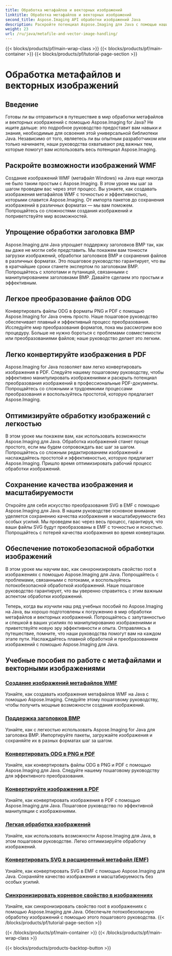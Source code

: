 ```yaml
---
title: Обработка метафайлов и векторных изображений
linktitle: Обработка метафайлов и векторных изображений
second_title: Aspose.Imaging API обработки изображений Java
description: Раскройте потенциал Aspose.Imaging для Java с помощью наших пошаговых руководств. С легкостью создавайте изображения метафайлов WMF, обрабатывайте заголовки BMP и многое другое.
weight: 23
url: /ru/java/metafile-and-vector-image-handling/
---
```


{{< blocks/products/pf/main-wrap-class >}}
{{< blocks/products/pf/main-container >}}
{{< blocks/products/pf/tutorial-page-section >}}

# Обработка метафайлов и векторных изображений

## Введение

Готовы ли вы отправиться в путешествие в мир обработки метафайлов и векторных изображений с помощью Aspose.Imaging for Java? Не ищите дальше: это подробное руководство предоставит вам навыки и знания, необходимые для освоения этой универсальной библиотеки Java. Независимо от того, являетесь ли вы опытным разработчиком или только начинаете, наши руководства охватывают ряд важных тем, которые помогут вам использовать весь потенциал Aspose.Imaging.

## Раскройте возможности изображений WMF

Создание изображений WMF (метафайл Windows) на Java еще никогда не было таким простым с Aspose.Imaging. В этом уроке мы шаг за шагом проведем вас через этот процесс. Вы узнаете, как создавать изображения метафайлов WMF с точностью и эффективностью, которыми славится Aspose.Imaging. От импорта пакетов до сохранения изображений в различных форматах — мы вам поможем. Попрощайтесь со сложностями создания изображений и поприветствуйте мир возможностей.

## Упрощение обработки заголовка BMP

Aspose.Imaging для Java упрощает поддержку заголовков BMP так, как вы даже не могли себе представить. Мы покажем вам тонкости загрузки изображений, обработки заголовков BMP и сохранения файлов в различных форматах. Это пошаговое руководство гарантирует, что вы в кратчайшие сроки станете экспертом по заголовкам BMP. Попрощайтесь с хлопотами и путаницей, связанными с манипулированием заголовками BMP. Давайте сделаем это простым и эффективным.

## Легкое преобразование файлов ODG

Конвертировать файлы ODG в форматы PNG и PDF с помощью Aspose.Imaging for Java очень просто. Наше пошаговое руководство обеспечивает плавный и эффективный процесс преобразования. Исследуйте мир преобразования форматов, пока мы рассмотрим всю процедуру. Больше не нужно бороться с проблемами совместимости или преобразованиями файлов; наше руководство делает это легким.

## Легко конвертируйте изображения в PDF

Aspose.Imaging for Java позволяет вам легко конвертировать изображения в PDF. Следуйте нашему пошаговому руководству, чтобы эффективно манипулировать изображениями и раскрыть потенциал преобразования изображений в профессиональные PDF-документы. Попрощайтесь со сложными и трудоемкими процессами преобразования и воспользуйтесь простотой, которую предлагает Aspose.Imaging.

## Оптимизируйте обработку изображений с легкостью

В этом уроке мы покажем вам, как использовать возможности Aspose.Imaging для Java. Обработка изображений станет проще простого, если мы будем сопровождать вас шаг за шагом. Попрощайтесь со сложным редактированием изображений и наслаждайтесь простотой и эффективностью, которую предлагает Aspose.Imaging. Пришло время оптимизировать рабочий процесс обработки изображений.

## Сохранение качества изображения и масштабируемости

Откройте для себя искусство преобразования SVG в EMF с помощью Aspose.Imaging для Java. В нашем руководстве основное внимание уделяется сохранению качества изображения и масштабируемости без особых усилий. Мы проведем вас через весь процесс, гарантируя, что ваши файлы SVG будут преобразованы в EMF с точностью и ясностью. Попрощайтесь с потерей качества изображения во время конвертации.

## Обеспечение потокобезопасной обработки изображений

В этом уроке мы научим вас, как синхронизировать свойство root в изображениях с помощью Aspose.Imaging для Java. Попрощайтесь с проблемами, связанными с потоками, и воспользуйтесь потокобезопасной обработкой изображений. Наше пошаговое руководство гарантирует, что вы уверенно справитесь с этим важным аспектом обработки изображений.

Теперь, когда вы изучили наш ряд учебных пособий по Aspose.Imaging на Java, вы хорошо подготовлены к погружению в мир обработки метафайлов и векторных изображений. Попрощайтесь с запутанностью и спешкой в ваших усилиях по манипулированию изображениями и приветствуйте новую эру эффективности и опыта. Отправляясь в путешествие, помните, что наши руководства помогут вам на каждом этапе пути. Наслаждайтесь плавной обработкой и преобразованием изображений с помощью Aspose.Imaging для Java.
## Учебные пособия по работе с метафайлами и векторными изображениями
### [Создание изображений метафайлов WMF](./generate-wmf-metafile-images/)
Узнайте, как создавать изображения метафайлов WMF на Java с помощью Aspose.Imaging. Следуйте этому пошаговому руководству, чтобы получить мощные возможности создания изображений.
### [Поддержка заголовков BMP](./bmp-header-support/)
Узнайте, как с легкостью использовать Aspose.Imaging for Java для заголовка BMP. Импортируйте пакеты, загружайте изображения и сохраняйте их в разных форматах шаг за шагом.
### [Конвертировать ODG в PNG и PDF](./odg-file-format-support/)
Узнайте, как конвертировать файлы ODG в PNG и PDF с помощью Aspose.Imaging для Java. Следуйте нашему пошаговому руководству для эффективного преобразования.
### [Конвертируйте изображения в PDF](./pdf-dpi-settings-configuration/)
Узнайте, как конвертировать изображения в PDF с помощью Aspose.Imaging для Java. Пошаговое руководство по эффективной манипуляции с изображениями.
### [Легкая обработка изображений](./otg-file-format-support/)
Узнайте, как использовать возможности Aspose.Imaging для Java, в этом пошаговом руководстве. Легко оптимизируйте обработку изображений.
### [Конвертировать SVG в расширенный метафайл (EMF)](./convert-svg-to-enhanced-metafile/)
Узнайте, как конвертировать SVG в EMF с помощью Aspose.Imaging для Java. Сохраняйте качество изображения и масштабируемость без особых усилий.
### [Синхронизировать корневое свойство в изображениях](./synchronize-root-property-in-images/)
Узнайте, как синхронизировать свойство root в изображениях с помощью Aspose.Imaging для Java. Обеспечьте потокобезопасную обработку изображений с помощью этого пошагового руководства.
{{< /blocks/products/pf/tutorial-page-section >}}

{{< /blocks/products/pf/main-container >}}
{{< /blocks/products/pf/main-wrap-class >}}

{{< blocks/products/products-backtop-button >}}
